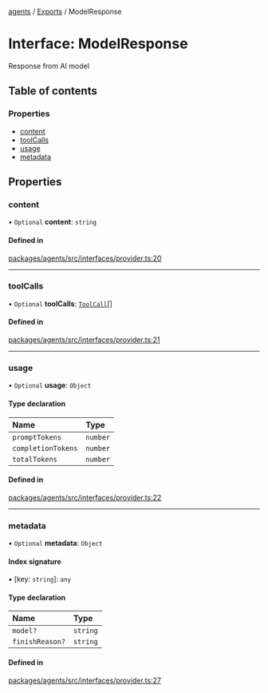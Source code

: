 <!-- 
 ⚠️  AUTO-GENERATED FILE - DO NOT EDIT MANUALLY
 This file is automatically generated by scripts/docs-generator.js
 To make changes, edit the source TypeScript files or update the generator script
-->

[agents](../../) / [Exports](../modules) / ModelResponse

# Interface: ModelResponse

Response from AI model

## Table of contents

### Properties

- [content](ModelResponse#content)
- [toolCalls](ModelResponse#toolcalls)
- [usage](ModelResponse#usage)
- [metadata](ModelResponse#metadata)

## Properties

### content

• `Optional` **content**: `string`

#### Defined in

[packages/agents/src/interfaces/provider.ts:20](https://github.com/woojubb/robota/blob/1b62bb02b890c71ae884378577a1521b0f8628be/packages/agents/src/interfaces/provider.ts#L20)

___

### toolCalls

• `Optional` **toolCalls**: [`ToolCall`](ToolCall)[]

#### Defined in

[packages/agents/src/interfaces/provider.ts:21](https://github.com/woojubb/robota/blob/1b62bb02b890c71ae884378577a1521b0f8628be/packages/agents/src/interfaces/provider.ts#L21)

___

### usage

• `Optional` **usage**: `Object`

#### Type declaration

| Name | Type |
| :------ | :------ |
| `promptTokens` | `number` |
| `completionTokens` | `number` |
| `totalTokens` | `number` |

#### Defined in

[packages/agents/src/interfaces/provider.ts:22](https://github.com/woojubb/robota/blob/1b62bb02b890c71ae884378577a1521b0f8628be/packages/agents/src/interfaces/provider.ts#L22)

___

### metadata

• `Optional` **metadata**: `Object`

#### Index signature

▪ [key: `string`]: `any`

#### Type declaration

| Name | Type |
| :------ | :------ |
| `model?` | `string` |
| `finishReason?` | `string` |

#### Defined in

[packages/agents/src/interfaces/provider.ts:27](https://github.com/woojubb/robota/blob/1b62bb02b890c71ae884378577a1521b0f8628be/packages/agents/src/interfaces/provider.ts#L27)
